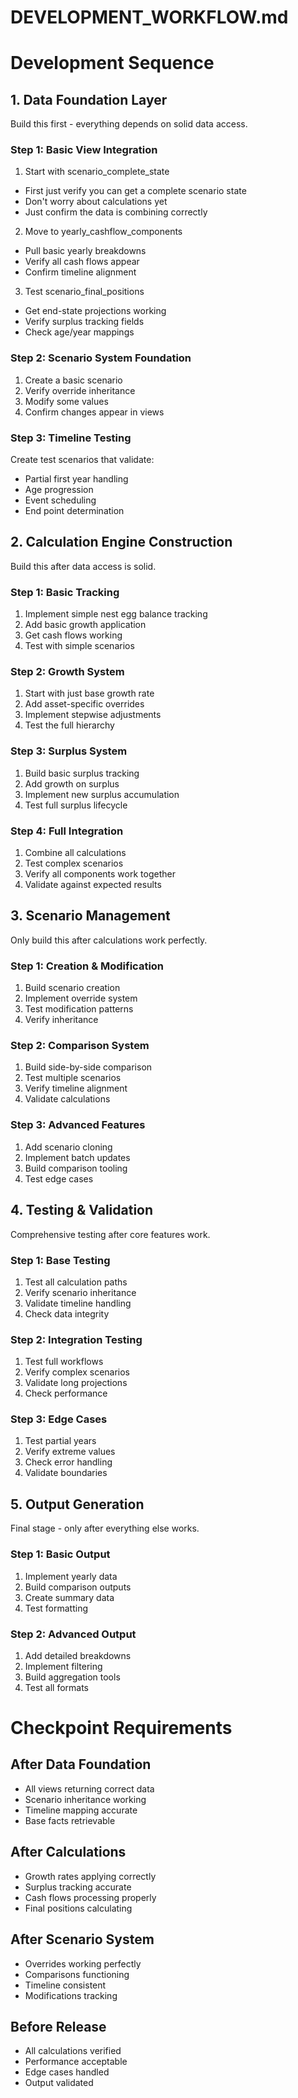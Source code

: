 # DEVELOPMENT_WORKFLOW.md

# Development Sequence

## 1. Data Foundation Layer
Build this first - everything depends on solid data access.

### Step 1: Basic View Integration
1. Start with scenario_complete_state
  - First just verify you can get a complete scenario state
  - Don't worry about calculations yet
  - Just confirm the data is combining correctly

2. Move to yearly_cashflow_components
  - Pull basic yearly breakdowns
  - Verify all cash flows appear
  - Confirm timeline alignment

3. Test scenario_final_positions
  - Get end-state projections working
  - Verify surplus tracking fields
  - Check age/year mappings

### Step 2: Scenario System Foundation
1. Create a basic scenario
2. Verify override inheritance
3. Modify some values
4. Confirm changes appear in views

### Step 3: Timeline Testing
Create test scenarios that validate:
- Partial first year handling
- Age progression
- Event scheduling
- End point determination

## 2. Calculation Engine Construction
Build this after data access is solid.

### Step 1: Basic Tracking
1. Implement simple nest egg balance tracking
2. Add basic growth application
3. Get cash flows working
4. Test with simple scenarios

### Step 2: Growth System
1. Start with just base growth rate
2. Add asset-specific overrides
3. Implement stepwise adjustments
4. Test the full hierarchy

### Step 3: Surplus System
1. Build basic surplus tracking
2. Add growth on surplus
3. Implement new surplus accumulation
4. Test full surplus lifecycle

### Step 4: Full Integration
1. Combine all calculations
2. Test complex scenarios
3. Verify all components work together
4. Validate against expected results

## 3. Scenario Management
Only build this after calculations work perfectly.

### Step 1: Creation & Modification
1. Build scenario creation
2. Implement override system
3. Test modification patterns
4. Verify inheritance

### Step 2: Comparison System
1. Build side-by-side comparison
2. Test multiple scenarios
3. Verify timeline alignment
4. Validate calculations

### Step 3: Advanced Features
1. Add scenario cloning
2. Implement batch updates
3. Build comparison tooling
4. Test edge cases

## 4. Testing & Validation
Comprehensive testing after core features work.

### Step 1: Base Testing
1. Test all calculation paths
2. Verify scenario inheritance
3. Validate timeline handling
4. Check data integrity

### Step 2: Integration Testing
1. Test full workflows
2. Verify complex scenarios
3. Validate long projections
4. Check performance

### Step 3: Edge Cases
1. Test partial years
2. Verify extreme values
3. Check error handling
4. Validate boundaries

## 5. Output Generation
Final stage - only after everything else works.

### Step 1: Basic Output
1. Implement yearly data
2. Build comparison outputs
3. Create summary data
4. Test formatting

### Step 2: Advanced Output
1. Add detailed breakdowns
2. Implement filtering
3. Build aggregation tools
4. Test all formats

# Checkpoint Requirements

## After Data Foundation
- All views returning correct data
- Scenario inheritance working
- Timeline mapping accurate
- Base facts retrievable

## After Calculations
- Growth rates applying correctly
- Surplus tracking accurate
- Cash flows processing properly
- Final positions calculating

## After Scenario System
- Overrides working perfectly
- Comparisons functioning
- Timeline consistent
- Modifications tracking

## Before Release
- All calculations verified
- Performance acceptable
- Edge cases handled
- Output validated